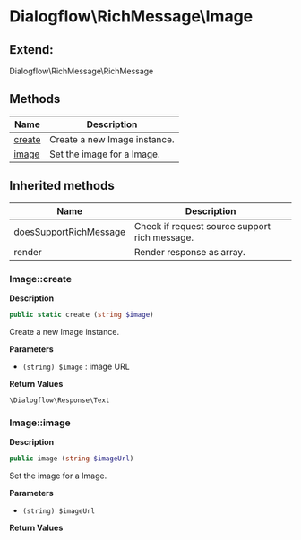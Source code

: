# Dialogflow\RichMessage\Image  





## Extend:

Dialogflow\RichMessage\RichMessage

## Methods

| Name | Description |
|------|-------------|
|[create](#imagecreate)|Create a new Image instance.|
|[image](#imageimage)|Set the image for a Image.|

## Inherited methods

| Name | Description |
|------|-------------|
|doesSupportRichMessage|Check if request source support rich message.|
|render|Render response as array.|



### Image::create  

**Description**

```php
public static create (string $image)
```

Create a new Image instance. 

 

**Parameters**

* `(string) $image`
: image URL  

**Return Values**

`\Dialogflow\Response\Text`





### Image::image  

**Description**

```php
public image (string $imageUrl)
```

Set the image for a Image. 

 

**Parameters**

* `(string) $imageUrl`

**Return Values**



